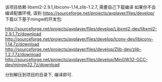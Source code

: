 该项目依赖 libxml2-2.9.1,libiconv-1.14,zlib-1.2.7, 需要自己下载编译
如果你不会编译配置环境, 请到 https://sourceforge.net/projects/avplayer/files/develop/ 下载以下基于mingw的开发包:

http://sourceforge.net/projects/avplayer/files/develop/Libxml2-dev/libxml2-2.9.1.7z/download
http://sourceforge.net/projects/avplayer/files/develop/Iconv-dev/libiconv-1.14.7z/download
http://sourceforge.net/projects/avplayer/files/develop/Zlib-dev/zlib-1.2.7.7z/download
http://sourceforge.net/projects/avplayer/files/develop/MinGW32-GCC-dev/mingw32.7z/download

分别解压到项目的目录下, 编译即可.



